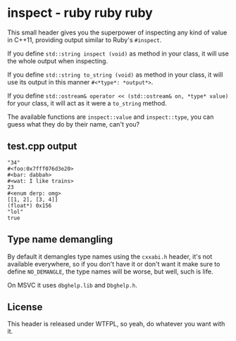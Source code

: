 inspect - ruby ruby ruby
========================
This small header gives you the superpower of inspecting any kind of value in
C++11, providing output similar to Ruby's `#inspect`.

If you define `std::string inspect (void)` as method in your class, it will use
the whole output when inspecting.

If you define `std::string to_string (void)` as method in your class, it will use
its output in this manner `#<*type*: *output*>`.

If you define `std::ostream& operator << (std::ostream& on, *type* value)` for your
class, it will act as it were a `to_string` method.

The available functions are `inspect::value` and `inspect::type`, you can guess
what they do by their name, can't you?

test.cpp output
---------------
```
"34"
#<foo:0x7fff076d3e20>
#<bar: dabbah>
#<wat: I like trains>
23
#<enum derp: omg>
[[1, 2], [3, 4]]
(float*) 0x156
"lol"
true
```

Type name demangling
--------------------
By default it demangles type names using the `cxxabi.h` header, it's not
available everywhere, so if you don't have it or don't want it make sure to
define `NO_DEMANGLE`, the type names will be worse, but well, such is life.

On MSVC it uses `dbghelp.lib` and `Dbghelp.h`.

License
-------
This header is released under WTFPL, so yeah, do whatever you want with it.
